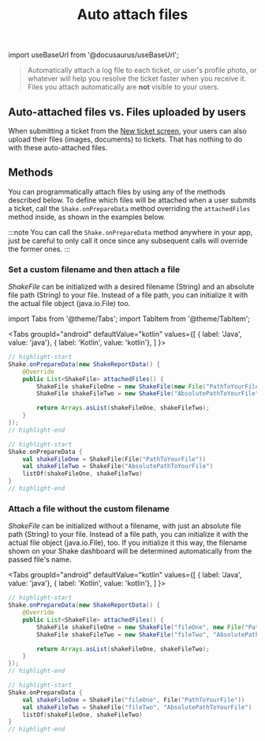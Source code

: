 ﻿---
id: auto-attach-files
title: Auto attach files
---
import useBaseUrl from '@docusaurus/useBaseUrl';

>Automatically attach a log file to each ticket, or user's profile photo, or whatever will help you resolve the ticket faster when you receive it. Files you attach automatically are **not** visible to your users.


## Auto-attached files vs. Files uploaded by users

When submitting a ticket from the [New ticket screen](android/shake-ui/new-ticket-screen.md),
your users can also upload their files (images, documents) to tickets.
That has nothing to do with these auto-attached files.


## Methods

You can programmatically attach files by using any of the methods described below.
To define which files will be attached when a user submits a ticket,
call the `Shake.onPrepareData` method overriding the `attachedFiles` method inside, as shown in the examples below.

:::note
You can call the `Shake.onPrepareData` method anywhere in your app,
just be careful to only call it once since any subsequent calls will override the former ones.
:::


### Set a custom filename and then attach a file

*ShakeFile* can be initialized with a desired filename (String) and an absolute file path (String) to your file.
Instead of a file path, you can initialize it with the actual file object (java.io.File) too.

import Tabs from '@theme/Tabs';
import TabItem from '@theme/TabItem';

<Tabs
  groupId="android"
  defaultValue="kotlin"
  values={[
    { label: 'Java', value: 'java'},
    { label: 'Kotlin', value: 'kotlin'},
  ]
}>

<TabItem value="java">

```java title="App.java"
// highlight-start
Shake.onPrepareData(new ShakeReportData() {
    @Override
    public List<ShakeFile> attachedFiles() {
        ShakeFile shakeFileOne = new ShakeFile(new File("PathToYourFile"));
        ShakeFile shakeFileTwo = new ShakeFile("AbsolutePathToYourFile");

        return Arrays.asList(shakeFileOne, shakeFileTwo);
    }
});
// highlight-end
```

</TabItem>

<TabItem value="kotlin">

```kotlin title="App.kt"
// highlight-start
Shake.onPrepareData {
    val shakeFileOne = ShakeFile(File("PathToYourFile"))
    val shakeFileTwo = ShakeFile("AbsolutePathToYourFile")
    listOf(shakeFileOne, shakeFileTwo)
}
// highlight-end
```

</TabItem>
</Tabs>

### Attach a file without the custom filename

*ShakeFile* can be initialized without a filename, with just an absolute file path (String) to your file.
Instead of a file path, you can initialize it with the actual file object (java.io.File), too.
If you initialize it this way, the filename shown on your Shake dashboard will be determined automatically from the passed file's name.

<Tabs
  groupId="android"
  defaultValue="kotlin"
  values={[
    { label: 'Java', value: 'java'},
    { label: 'Kotlin', value: 'kotlin'},
  ]
}>

<TabItem value="java">

```java title="App.java"
// highlight-start
Shake.onPrepareData(new ShakeReportData() {
    @Override
    public List<ShakeFile> attachedFiles() {
        ShakeFile shakeFileOne = new ShakeFile("fileOne", new File("PathToYourFile"));
        ShakeFile shakeFileTwo = new ShakeFile("fileTwo", "AbsolutePathToYourFile");

        return Arrays.asList(shakeFileOne, shakeFileTwo);
    }
});
// highlight-end
```

</TabItem>

<TabItem value="kotlin">

```kotlin title="App.kt"
// highlight-start
Shake.onPrepareData {
    val shakeFileOne = ShakeFile("fileOne", File("PathToYourFile"))
    val shakeFileTwo = ShakeFile("fileTwo", "AbsolutePathToYourFile")
    listOf(shakeFileOne, shakeFileTwo)
}
// highlight-end
```

</TabItem>
</Tabs>
